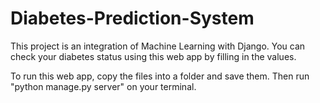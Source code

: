 # Diabetes-Prediction-System

This project is an integration of Machine Learning with Django. You can check your diabetes status using this web app by filling in the values. 

To run this web app, copy the files into a folder and save them. Then run "python manage.py server" on your terminal.
